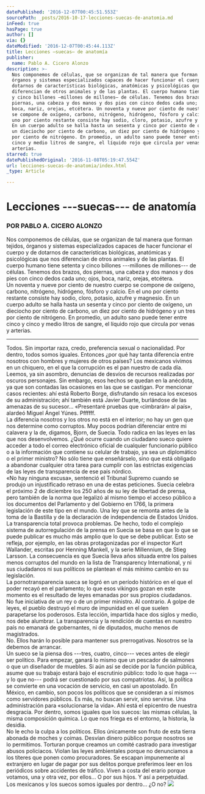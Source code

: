 ```yaml
---
datePublished: '2016-12-07T00:45:51.553Z'
sourcePath: _posts/2016-10-17-lecciones-suecas-de-anatomia.md
inFeed: true
hasPage: true
author: []
via: {}
dateModified: '2016-12-07T00:45:44.113Z'
title: Lecciones —suecas— de anatomía
publisher:
  name: Pablo A. Cicero Alonzo
description: >-
  Nos componemos de células, que se organizan de tal manera que forman tejidos,
  órganos y sistemas especializados capaces de hacer funcionar el cuerpo y de
  dotarnos de características biológicas, anatómicas y psicológicas que nos
  diferencian de otros animales y de las plantas. El cuerpo humano tiene setenta
  y cinco billones —millones de millones— de células. Tenemos dos brazos, dos
  piernas, una cabeza y dos manos y dos pies con cinco dedos cada uno; ojos,
  boca, nariz, orejas, etcétera. Un noventa y nueve por ciento de nuestro cuerpo
  se compone de oxígeno, carbono, nitrógeno, hidrógeno, fósforo y calcio. En el
  uno por ciento restante consiste hay sodio, cloro, potasio, azufre y magnesio.
  En un cuerpo adulto se halla hasta un sesenta y cinco por ciento de oxígeno,
  un dieciocho por ciento de carbono, un diez por ciento de hidrógeno y un tres
  por ciento de nitrógeno. En promedio, un adulto sano puede tener entre cinco y
  cinco y medio litros de sangre, el líquido rojo que circula por venas y
  arterias.
starred: true
datePublishedOriginal: '2016-11-08T05:19:47.554Z'
url: lecciones-suecas-de-anatomia/index.html
_type: Article

---
```

# Lecciones ---suecas--- de anatomía

### POR PABLO A. CICERO ALONZO

Nos componemos de células, que se organizan de tal manera que forman tejidos, órganos y sistemas especializados capaces de hacer funcionar el cuerpo y de dotarnos de características biológicas, anatómicas y psicológicas que nos diferencian de otros animales y de las plantas. El cuerpo humano tiene setenta y cinco billones ---millones de millones--- de células. Tenemos dos brazos, dos piernas, una cabeza y dos manos y dos pies con cinco dedos cada uno; ojos, boca, nariz, orejas, etcétera.   
Un noventa y nueve por ciento de nuestro cuerpo se compone de oxígeno, carbono, nitrógeno, hidrógeno, fósforo y calcio. En el uno por ciento restante consiste hay sodio, cloro, potasio, azufre y magnesio. En un cuerpo adulto se halla hasta un sesenta y cinco por ciento de oxígeno, un dieciocho por ciento de carbono, un diez por ciento de hidrógeno y un tres por ciento de nitrógeno. En promedio, un adulto sano puede tener entre cinco y cinco y medio litros de sangre, el líquido rojo que circula por venas y arterias.

---

Todos. Sin importar raza, credo, preferencia sexual o nacionalidad. Por dentro, todos somos iguales. Entonces ¿por qué hay tanta diferencia entre nosotros con hombres y mujeres de otros países? Los mexicanos vivimos en un chiquero, en el que la corrupción es el pan nuestro de cada día. Leemos, ya sin asombro, denuncias de desvíos de recursos realizadas por oscuros personajes. Sin embargo, esos hechos se quedan en la anécdota, ya que son contadas las ocasiones en las que se castigan. Por mencionar casos recientes: ahí está Roberto Borge, disfrutando sin resaca los excesos de su administración; ahí también está Javier Duarte, burlándose de las amenazas de su sucesor... «Presentaré pruebas que ‹cimbrarán› al país», alardeó Miguel Ángel Yúnes. Pffffff.  
La diferencia nosotros y los otros no está en el interior; no hay un gen que nos determine como corruptos. Muy pocos podrían diferenciar entre mi calavera y la de, digamos, Bjorn, de Suecia. Todo radica en las leyes en las que nos desenvolvemos. ¿Qué ocurre cuando un ciudadano sueco quiere acceder a todo el correo electrónico oficial de cualquier funcionario público o a la información que contiene su celular de trabajo, ya sea un diplomático o el primer ministro? No sólo tiene que enseñárselo, sino que está obligado a abandonar cualquier otra tarea para cumplir con las estrictas exigencias de las leyes de transparencia de ese país nórdico.   
«No hay ninguna excusa», sentenció el Tribunal Supremo cuando se produjo un injustificado retraso en una de estas peticiones. Suecia celebra el próximo 2 de diciembre los 250 años de su ley de libertad de prensa, pero también de la norma que legalizó al mismo tiempo el acceso público a los documentos del Parlamento y del Gobierno en 1766, la primera legislación de este tipo en el mundo. Una ley que se remonta antes de la toma de la Bastilla y de la declaración de independencia de Estados Unidos.   
La transparencia total provoca problemas. De hecho, todo el complejo sistema de autorregulación de la prensa en Suecia se basa en que lo que se puede publicar es mucho más amplio que lo que se debe publicar. Esto se refleja, por ejemplo, en las obras protagonizadas por el inspector Kurt Wallander, escritas por Henning Mankell, y la serie Millennium, de Stieg Larsson. La consecuencia es que Suecia lleva años situada entre los países menos corruptos del mundo en la lista de Transparency International, y ni sus ciudadanos ni sus políticos se plantean el más mínimo cambio en su legislación.   
La pornotransparencia sueca se logró en un período histórico en el que el poder recayó en el parlamento; lo que esos vikingos gozan en este momento es el resultado de leyes emanadas por sus propios ciudadanos. No fue iniciativa de un rey o de un primer ministro. Al contrario. A golpe de leyes, el pueblo destruyó el muro de impunidad en el que suelen parapetarse los poderosos. Esta lección, impartida hace dos siglos y medio, nos debe alumbrar. La transparencia y la rendición de cuentas en nuestro país no emanará de gobernantes, ni de diputados, mucho menos de magistrados.   
No. Ellos harán lo posible para mantener sus prerrogativas. Nosotros se la debemos de arrancar.   
Un sueco se la piensa dos ---tres, cuatro, cinco--- veces antes de elegir ser político. Para empezar, ganará lo mismo que un pescador de salmones o que un diseñador de muebles. Si aún así se decide por la función pública, asume que su trabajo estará bajo el escrutinio público: todo lo que haga ---y lo que no--- podrá ser cuestionado por sus compatriotas. Así, la política se convierte en una vocación de servicio, en casi un apostolado. En México, en cambio, son pocos los políticos que se consideran a sí mismos como servidores públicos. Es más, no buscan servir, sino servirse. Una administración para «solucionarse la vida». Ahí está el epicentro de nuestra desgracia. Por dentro, somos iguales que los suecos: las mismas células, la misma composición química. Lo que nos friega es el entorno, la historia, la desidia.   
No le echo la culpa a los políticos. Ellos únicamente son fruto de esta tierra abonada de moches y coimas. Desvían dinero público porque nosotros se lo permitimos. Torturan porque creamos un comité castrado para investigar abusos policiacos. Violan las leyes ambientales porque no denunciamos a los títeres que ponen como procuradores. Se escapan impunemente al extranjero en lugar de pagar por sus delitos porque preferimos leer en los periódicos sobre accidentes de tráfico. Viven a costa del erario porque votamos, una y otra vez, por ellos... O por sus hijos. Y así a perpetuidad. Los mexicanos y los suecos somos iguales por dentro... ¿O no?
![](https://the-grid-user-content.s3-us-west-2.amazonaws.com/a05cbe5a-f060-43cd-9667-e476db27144c.jpg)